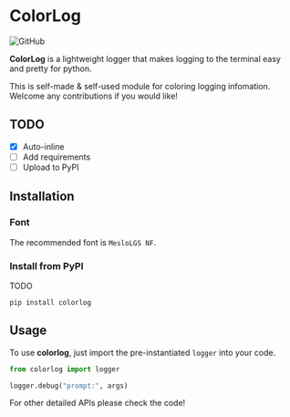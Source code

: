 # ColorLog

![GitHub](https://img.shields.io/github/license/jimmydengpeng/colorlog)

**ColorLog** is a lightweight logger that makes logging to the terminal easy and pretty for python.

This is self-made & self-used module for coloring logging infomation. Welcome any contributions if you would like!

## TODO
- [x] Auto-inline
- [ ] Add requirements
- [ ] Upload to PyPI

## Installation

### Font
The recommended font is `MesloLGS NF`.

### Install from PyPI
TODO
```shell
pip install colorlog
```

## Usage
To use **colorlog**, just import the pre-instantiated `logger` into your code.

```python
from colorlog import logger

logger.debug("prompt:", args)
```

For other detailed APIs please check the code!

